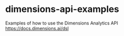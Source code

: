 # dimensions-api-examples
Examples of how to use the Dimensions Analytics API https://docs.dimensions.ai/dsl

